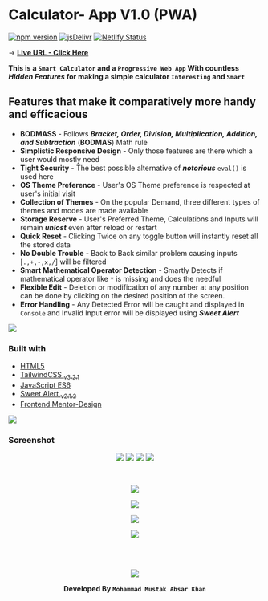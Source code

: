# Calculator- App V1.0 (PWA)

[![npm version](https://badge.fury.io/js/tailwindcss.svg)](https://badge.fury.io/js/tailwindcss)
[![jsDelivr](https://data.jsdelivr.com/v1/package/npm/sweetalert/badge)](https://www.jsdelivr.com/package/npm/sweetalert)
[![Netlify Status](https://api.netlify.com/api/v1/badges/25dfe686-bd1c-4483-b9b7-d94a796b7265/deploy-status)](https://app.netlify.com/sites/calc-mustak/deploys)
<br>

-> **[Live URL - Click Here](https://calc-mustak.netlify.app)** <br>

**This is a `Smart Calculator` and a `Progressive Web App` With countless <i>Hidden Features</i> for making a simple calculator `Interesting` and `Smart`** <br>

## Features that make it comparatively more handy and efficacious

- **BODMASS** - Follows **_Bracket, Order, Division, Multiplication, Addition, and Subtraction_** (**BODMAS**) Math rule
- **Simplistic Responsive Design** - Only those features are there which a user would mostly need
- **Tight Security** - The best possible alternative of **_notorious_** `eval()` is used here
- **OS Theme Preference** - User's OS Theme preference is respected at user's initial visit
- **Collection of Themes** - On the popular Demand, three different types of themes and modes are made available
- **Storage Reserve** - User's Preferred Theme, Calculations and Inputs will remain **_unlost_** even after reload or restart
- **Quick Reset** - Clicking Twice on any toggle button will instantly reset all the stored data
- **No Double Trouble** - Back to Back similar problem causing inputs [`.,+,-,x,/`] will be filtered
- **Smart Mathematical Operator Detection** - Smartly Detects if mathematical operator like `*` is missing and does the needful
- **Flexible Edit** - Deletion or modification of any number at any position can be done by clicking on the desired position of the screen.
- **Error Handling** - Any Detected Error will be caught and displayed in `Console` and Invalid Input error will be displayed using **_Sweet Alert_**
  <br>

![](https://i.imgur.com/waxVImv.png)

### Built with

- [HTML5](https://html.com/)
- [TailwindCSS <sub>v3.2.1</sub>](https://tailwindcss.com/)
- [JavaScript ES6](http://es6-features.org/)
- [Sweet Alert <sub>v2.1.2</sub>](https://sweetalert.js.org/)
- [Frontend Mentor-Design](https://www.frontendmentor.io/challenges/calculator-app-9lteq5N29)

![](https://i.imgur.com/waxVImv.png)

### Screenshot

<div align="center">

![](./src/images/t1-mob.png)
![](./src/images/t2-mob.png)
![](./src/images/t3-mob.png)
![](./src/images/t2-mobile-error-handle.png)

<br>

![](./src/images/t1-Desktop.png)

![](./src/images/t2-Desktop.png)

![](./src/images/t3-Desktop.png)

![](./src/images/t2-desktop-error-handle.png)

<br>
<br>

![](https://i.imgur.com/waxVImv.png)

**Developed By `Mohammad Mustak Absar Khan`**

</div>
